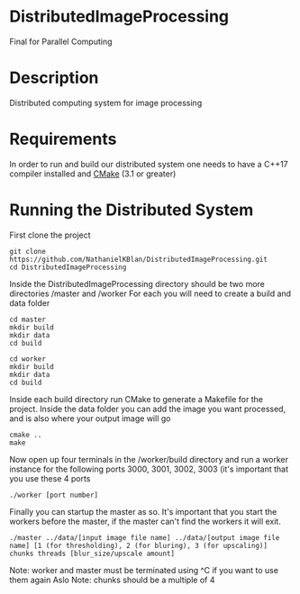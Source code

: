 # DistributedImageProcessing
Final for Parallel Computing

# Description
Distributed computing system for image processing

# Requirements
In order to run and build our distributed system one needs to have a C++17 compiler installed and [CMake](https://cmake.org/download/) (3.1 or greater)

# Running the Distributed System

First clone the project
```
git clone https://github.com/NathanielKBlan/DistributedImageProcessing.git
cd DistributedImageProcessing
```
Inside the DistributedImageProcessing directory should be two more directories /master and /worker
For each you will need to create a build and data folder

```
cd master
mkdir build
mkdir data
cd build
```
```
cd worker
mkdir build
mkdir data
cd build
```

Inside each build directory run CMake to generate a Makefile for the project.
Inside the data folder you can add the image you want processed, and is also where your output image will go

```
cmake ..
make
```

Now open up four terminals in the /worker/build directory and run a worker instance for the following ports 3000, 3001, 3002, 3003 (it's important that you use these 4 ports
```
./worker [port number]
``` 

Finally you can startup the master as so. It's important that you start the workers before the master, if the master can't find the workers it will exit.
```
./master ../data/[input image file name] ../data/[output image file name] [1 (for thresholding), 2 (for bluring), 3 (for upscaling)] chunks threads [blur_size/upscale amount]
```
Note: worker and master must be terminated using ^C if you want to use them again
Aslo Note: chunks should be a multiple of 4
